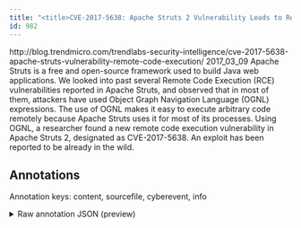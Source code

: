 ```yaml
---
title: "<title>CVE-2017-5638: Apache Struts 2 Vulnerability Leads to Remote Code Execution - TrendLabs Security Intelligence Blog</title>"
id: 982
---
```


<title>CVE-2017-5638: Apache Struts 2 Vulnerability Leads to Remote Code Execution - TrendLabs Security Intelligence Blog</title>
<source> http://blog.trendmicro.com/trendlabs-security-intelligence/cve-2017-5638-apache-struts-vulnerability-remote-code-execution/ </source>
<date> 2017_03_09 </date>
<text>
Apache Struts is a free and open-source framework used to build Java web applications.
We looked into past several Remote Code Execution (RCE) vulnerabilities reported in Apache Struts, and observed that in most of them, attackers have used Object Graph Navigation Language (OGNL) expressions.
The use of OGNL makes it easy to execute arbitrary code remotely because Apache Struts uses it for most of its processes.
Using OGNL, a researcher found a new remote code execution vulnerability in Apache Struts 2, designated as CVE-2017-5638.
An exploit has been reported to be already in the wild.
</text>



## Annotations

Annotation keys: content, sourcefile, cyberevent, info

<details>
<summary>Raw annotation JSON (preview)</summary>

```json
{
  "content": "Apache Struts is a free and open-source framework used to build Java web applications. We looked into past several Remote Code Execution (RCE) vulnerabilities reported in Apache Struts, and observed that in most of them, attackers have used Object Graph Navigation Language (OGNL) expressions. The use of OGNL makes it easy to execute arbitrary code remotely because Apache Struts uses it for most of its processes. Using OGNL, a researcher found a new remote code execution vulnerability in Apache Struts 2, designated as CVE-2017-5638. An exploit has been reported to be already in the wild.",
  "sourcefile": "982.txt",
  "cyberevent": {
    "hopper": [
      {
        "index": 0,
        "relation": "Same",
        "events": [
          {
            "index": "E4",
            "type": "Vulnerability-related",
            "realis": "Actual",
            "nugget": {
              "startOffset": 509,
              "index": "T5",
              "endOffset": 522,
              "text": "designated as"
            },
            "argument": [
              {
                "index": "T10",
                "text": "CVE-2017-5638",
                "endOffset": 536,
                "role": {
                  "type": "CVE"
                },
                "startOffset": 523,
                "type": "CVE"
              }
            ],
            "subtype": "DiscoverVulnerability"
          },
          {
            "index": "E3",
            "type": "Vulnerability-related",
            "realis": "Actual",
            "nugget": {
              "startOffset": 441,
              "index": "T8",
              "endOffset": 446,
              "text": "found"
            },
            "argument": [
              {
                "index": "T11",
                "text": "a new remote code execution vulnerability",
                "endOffset": 488,
                "role": {
                  "type": "Vulnerability"
                },
                "startOffset": 447,
                "type": "Vulnerability"
              },
              {
                "index": "T12",
                "text": "a researcher",
                "endOffset": 440,
                "role": {
                  "type": "Discoverer"
                },
                "startOffset": 428,
                "type": "Person"
              },
              {
                "index": "T9",
                "external_reference": {
                  "dbpediaURI": "http://dbpedia.org/resource/Apache_Struts_2"
                },
                "endOffset": 507,
                "role": {
                  "type": "Vulnerable_System"
                },
                "text": "Apache Struts 2",
                "startOffset": 492,
                "type": "System"
              },
              {
                "index": "T13",
                "text": "Using OGNL",
                "endOffset": 426,
                "role": {
                  "CAPEC-Meta": "Code Injection",
                  "type": "Capabilities",
                  "confidence": 0.9299759268760681
                },
                "startOffset": 416,
                "type": "Capabilities"
              }
            ],
            "subtype": "DiscoverVulnerability"
          },
          {
            "index": "E5",
            "type": "Vulnerability-related",
            "realis": "Actual",
            "nugget": {
              "startOffset": 553,
              "index": "T15",
              "endOffset": 566,
              "text": "been reported"
            },
            "argument": [
              {
                "index": "T14",
                "text": "An exploit",
                "endOffset": 548,
                "role": {
                  "type": "Vulnerability"
                },
                "startOffset": 538,
                "type": "Vulnerability"
              }
            ],
            "subtype": "DiscoverVulnerability"
          },
          {
            "index": "E1",
           
```
</details>
